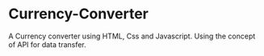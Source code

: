# Currency-Converter
A Currency converter using HTML, Css and Javascript. Using the concept of API for data transfer. 
